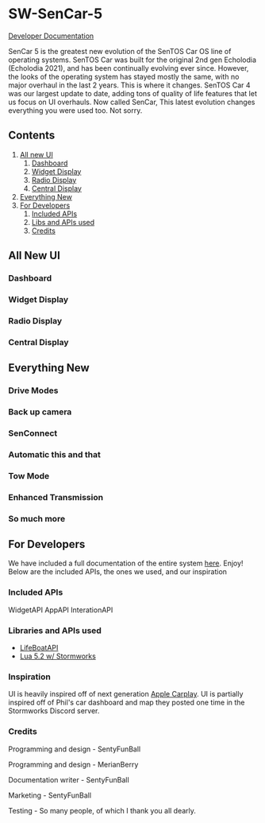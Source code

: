 # SW-SenCar-5
[Developer Documentation](docs/docs.md)

SenCar 5 is the greatest new evolution of the SenTOS Car OS line of operating systems. SenTOS Car was built for the original 2nd gen Echolodia (Echolodia 2021), and has been continually evolving ever since. However, the looks of the operating system has stayed mostly the same, with no major overhaul in the last 2 years. This is where it changes.
SenTOS Car 4 was our largest update to date, adding tons of quality of life features that let us focus on UI overhauls. Now called SenCar, This latest evolution changes everything you were used too. Not sorry.

## Contents
1. [All new UI](#all-new-ui)
    1. [Dashboard](#dashboard)
    2. [Widget Display](#widget-display)
    3. [Radio Display](#radio-display)
    4. [Central Display](#central-display)
2. [Everything New](#everything-new)
3. [For Developers](#for-developers)
    1. [Included APIs](#included-apis)
    2. [Libs and APIs used](#libraries-and-apis-used)
    3. [Credits](#credits)

## All New UI

### Dashboard

### Widget Display

### Radio Display

### Central Display

## Everything New

### Drive Modes

### Back up camera

### SenConnect

### Automatic this and that

### Tow Mode

### Enhanced Transmission

### So much more

## For Developers
We have included a full documentation of the entire system [here](/docs/docs.md). Enjoy!
Below are the included APIs, the ones we used, and our inspiration

### Included APIs
WidgetAPI
AppAPI
InterationAPI

### Libraries and APIs used
 - [LifeBoatAPI](https://marketplace.visualstudio.com/items?itemName=NameousChangey.lifeboatapi)
 - [Lua 5.2 w/ Stormworks](https://www.lua.org/manual/5.2/)

### Inspiration
UI is heavily inspired off of next generation [Apple Carplay](https://www.wired.com/story/apple-carplay-dashboard-touchscreen-distracted-driving/).
UI is partially inspired off of Phil's car dashboard and map they posted one time in the Stormworks Discord server.

### Credits
Programming and design - SentyFunBall

Programming and design - MerianBerry

Documentation writer - SentyFunBall

Marketing - SentyFunBall

Testing - So many people, of which I thank you all dearly.